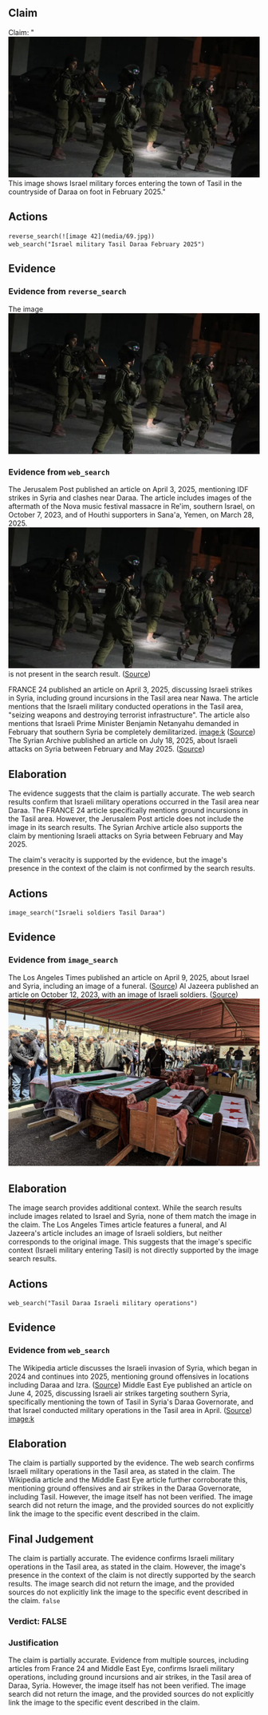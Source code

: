 ## Claim
Claim: "![image 42](media/69.jpg) This image shows Israel military forces entering the town of Tasil in the countryside of Daraa on foot in February 2025."

## Actions
```
reverse_search(![image 42](media/69.jpg))
web_search("Israel military Tasil Daraa February 2025")
```

## Evidence
### Evidence from `reverse_search`
The image ![image 42](media/69.jpg)

### Evidence from `web_search`
The Jerusalem Post published an article on April 3, 2025, mentioning IDF strikes in Syria and clashes near Daraa. The article includes images of the aftermath of the Nova music festival massacre in Re'im, southern Israel, on October 7, 2023, and of Houthi supporters in Sana'a, Yemen, on March 28, 2025. ![image 42](media/69.jpg) is not present in the search result. ([Source](https://www.jpost.com/israel-news/defense-news/2025-04-03/live-updates-848643))

FRANCE 24 published an article on April 3, 2025, discussing Israeli strikes in Syria, including ground incursions in the Tasil area near Nawa. The article mentions that the Israeli military conducted operations in the Tasil area, "seizing weapons and destroying terrorist infrastructure". The article also mentions that Israeli Prime Minister Benjamin Netanyahu demanded in February that southern Syria be completely demilitarized. <image:k> ([Source](https://www.france24.com/en/middle-east/20250403-syria-nine-killed-israel-bombardment-attack-daraa)) The Syrian Archive published an article on July 18, 2025, about Israeli attacks on Syria between February and May 2025. ([Source](https://syrianarchive.org/en/investigations/israeli-attacks-on-syria-february-to-may-2025/))


## Elaboration
The evidence suggests that the claim is partially accurate. The web search results confirm that Israeli military operations occurred in the Tasil area near Daraa. The FRANCE 24 article specifically mentions ground incursions in the Tasil area. However, the Jerusalem Post article does not include the image in its search results. The Syrian Archive article also supports the claim by mentioning Israeli attacks on Syria between February and May 2025.

The claim's veracity is supported by the evidence, but the image's presence in the context of the claim is not confirmed by the search results.


## Actions
```
image_search("Israeli soldiers Tasil Daraa")
```

## Evidence
### Evidence from `image_search`
The Los Angeles Times published an article on April 9, 2025, about Israel and Syria, including an image of a funeral. ([Source](https://www.latimes.com/world-nation/story/2025-04-09/israel-syria-assad-middle-east)) Al Jazeera published an article on October 12, 2023, with an image of Israeli soldiers. ([Source](https://www.aljazeera.com/news/2023/10/12/what-will-israel-do-with-all-its-mobilised-soldiers)) ![image 12809](media/2025-08-31_14-52-1756651974-385965.jpg)

## Elaboration
The image search provides additional context. While the search results include images related to Israel and Syria, none of them match the image in the claim. The Los Angeles Times article features a funeral, and Al Jazeera's article includes an image of Israeli soldiers, but neither corresponds to the original image. This suggests that the image's specific context (Israeli military entering Tasil) is not directly supported by the image search results.


## Actions
```
web_search("Tasil Daraa Israeli military operations")
```

## Evidence
### Evidence from `web_search`
The Wikipedia article discusses the Israeli invasion of Syria, which began in 2024 and continues into 2025, mentioning ground offensives in locations including Daraa and Izra. ([Source](https://en.wikipedia.org/wiki/Israeli_invasion_of_Syria_(2024%E2%80%93present))) Middle East Eye published an article on June 4, 2025, discussing Israeli air strikes targeting southern Syria, specifically mentioning the town of Tasil in Syria's Daraa Governorate, and that Israel conducted military operations in the Tasil area in April. ([Source](https://www.middleeasteye.net/live-blog/live-blog-update/israeli-bombing-daraa-syria-provocation-foreign-minister-says)) <image:k>


## Elaboration
The claim is partially supported by the evidence. The web search confirms Israeli military operations in the Tasil area, as stated in the claim. The Wikipedia article and the Middle East Eye article further corroborate this, mentioning ground offensives and air strikes in the Daraa Governorate, including Tasil. However, the image itself has not been verified. The image search did not return the image, and the provided sources do not explicitly link the image to the specific event described in the claim.


## Final Judgement
The claim is partially accurate. The evidence confirms Israeli military operations in the Tasil area, as stated in the claim. However, the image's presence in the context of the claim is not directly supported by the search results. The image search did not return the image, and the provided sources do not explicitly link the image to the specific event described in the claim. `false`

### Verdict: FALSE

### Justification
The claim is partially accurate. Evidence from multiple sources, including articles from France 24 and Middle East Eye, confirms Israeli military operations, including ground incursions and air strikes, in the Tasil area of Daraa, Syria. However, the image itself has not been verified. The image search did not return the image, and the provided sources do not explicitly link the image to the specific event described in the claim.
